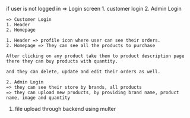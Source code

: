 if user is not logged in
=> Login screen 1. customer login 2. Admin Login

    => Customer Login
    1. Header
    2. Homepage

    1. Header => profile icon where user can see their orders.
    2. Homepage => They can see all the products to purchase

    After clicking on any product take them to product description page there they can buy products with quantity.

    and they can delete, update and edit their orders as well.

    2. Admin Login
    => they can see their store by brands, all products
    => they can upload new products, by providing brand name, product name, image and quantity

1. file upload through backend using multer
